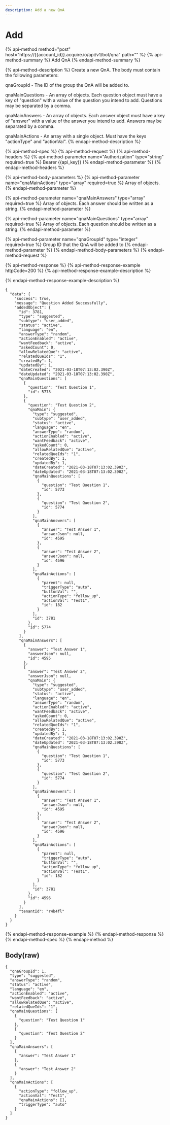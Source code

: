 ```yaml
---
description: Add a new QnA
---
```


# Add

{% api-method method="post" host="https://{{account\_id}}.acquire.io/api/v1/bot/qna" path="" %}
{% api-method-summary %}
Add QnA
{% endapi-method-summary %}

{% api-method-description %}
Create a new QnA. The body must contain the following parameters:   
  
qnaGroupId - The ID of the group the QnA will be added to.   
  
qnaMainQuestions - An array of objects. Each question object must have a key of "question" with a value of the question you intend to add. Questions may be separated by a comma.   
  
qnaMainAnswers -  An array of objects. Each answer object must have a key of "answer" with a value of the answer you intend to add. Answers may be separated by a comma.   
  
qnaMainActions - An array with a single object. Must have the keys "actionType" and "actionVal". 
{% endapi-method-description %}

{% api-method-spec %}
{% api-method-request %}
{% api-method-headers %}
{% api-method-parameter name="Authorization" type="string" required=true %}
Bearer {{api\_key}}
{% endapi-method-parameter %}
{% endapi-method-headers %}

{% api-method-body-parameters %}
{% api-method-parameter name="qnaMainActions" type="array" required=true %}
Array of objects. 
{% endapi-method-parameter %}

{% api-method-parameter name="qnaMainAnswers" type="array" required=true %}
Array of objects. Each answer should be written as a string. 
{% endapi-method-parameter %}

{% api-method-parameter name="qnaMainQuestions" type="array" required=true %}
Array of objects. Each question should be written as a string.
{% endapi-method-parameter %}

{% api-method-parameter name="qnaGroupId" type="integer" required=true %}
Group ID that the QnA will be added to
{% endapi-method-parameter %}
{% endapi-method-body-parameters %}
{% endapi-method-request %}

{% api-method-response %}
{% api-method-response-example httpCode=200 %}
{% api-method-response-example-description %}

{% endapi-method-response-example-description %}

```
{
  "data": {
    "success": true,
    "message": "Question Added Successfully",
    "addedObject": {
      "id": 3781,
      "type": "suggested",
      "subtype": "user_added",
      "status": "active",
      "language": "en",
      "answerType": "random",
      "actionEnabled": "active",
      "wantFeedback": "active",
      "askedCount": 0,
      "allowRelatedQue": "active",
      "relatedQueIds": "1",
      "createdBy": 1,
      "updatedBy": 1,
      "dateCreated": "2021-03-18T07:13:02.390Z",
      "dateUpdated": "2021-03-18T07:13:02.390Z",
      "qnaMainQuestions": [
        {
          "question": "Test Question 1",
          "id": 5773
        },
        {
          "question": "Test Question 2",
          "qnaMain": {
            "type": "suggested",
            "subtype": "user_added",
            "status": "active",
            "language": "en",
            "answerType": "random",
            "actionEnabled": "active",
            "wantFeedback": "active",
            "askedCount": 0,
            "allowRelatedQue": "active",
            "relatedQueIds": "1",
            "createdBy": 1,
            "updatedBy": 1,
            "dateCreated": "2021-03-18T07:13:02.390Z",
            "dateUpdated": "2021-03-18T07:13:02.390Z",
            "qnaMainQuestions": [
              {
                "question": "Test Question 1",
                "id": 5773
              },
              {
                "question": "Test Question 2",
                "id": 5774
              }
            ],
            "qnaMainAnswers": [
              {
                "answer": "Test Answer 1",
                "answerJson": null,
                "id": 4595
              },
              {
                "answer": "Test Answer 2",
                "answerJson": null,
                "id": 4596
              }
            ],
            "qnaMainActions": [
              {
                "parent": null,
                "triggerType": "auto",
                "buttonVal": "",
                "actionType": "follow_up",
                "actionVal": "Test1",
                "id": 182
              }
            ],
            "id": 3781
          },
          "id": 5774
        }
      ],
      "qnaMainAnswers": [
        {
          "answer": "Test Answer 1",
          "answerJson": null,
          "id": 4595
        },
        {
          "answer": "Test Answer 2",
          "answerJson": null,
          "qnaMain": {
            "type": "suggested",
            "subtype": "user_added",
            "status": "active",
            "language": "en",
            "answerType": "random",
            "actionEnabled": "active",
            "wantFeedback": "active",
            "askedCount": 0,
            "allowRelatedQue": "active",
            "relatedQueIds": "1",
            "createdBy": 1,
            "updatedBy": 1,
            "dateCreated": "2021-03-18T07:13:02.390Z",
            "dateUpdated": "2021-03-18T07:13:02.390Z",
            "qnaMainQuestions": [
              {
                "question": "Test Question 1",
                "id": 5773
              },
              {
                "question": "Test Question 2",
                "id": 5774
              }
            ],
            "qnaMainAnswers": [
              {
                "answer": "Test Answer 1",
                "answerJson": null,
                "id": 4595
              },
              {
                "answer": "Test Answer 2",
                "answerJson": null,
                "id": 4596
              }
            ],
            "qnaMainActions": [
              {
                "parent": null,
                "triggerType": "auto",
                "buttonVal": "",
                "actionType": "follow_up",
                "actionVal": "Test1",
                "id": 182
              }
            ],
            "id": 3781
          },
          "id": 4596
        }
      ],
      "tenantId": "r4b4fl"
    }
  }
}

```
{% endapi-method-response-example %}
{% endapi-method-response %}
{% endapi-method-spec %}
{% endapi-method %}

## Body\(raw\)

```text
{
  "qnaGroupId": 1,
  "type": "suggested",
  "answerType": "random",
  "status": "active",
  "language": "en",
  "actionEnabled": "active",
  "wantFeedback": "active",
  "allowRelatedQue": "active",
  "relatedQueIds": "1",
  "qnaMainQuestions": [
    {
      "question": "Test Question 1"
    },
    {
      "question": "Test Question 2"
    }
  ],
  "qnaMainAnswers": [
    {
      "answer": "Test Answer 1"
    },
    {
      "answer": "Test Answer 2"
    }
  ],
  "qnaMainActions": [
    {
      "actionType": "follow_up",
      "actionVal": "Test1",
      "qnaMainActions": [],
      "triggerType": "auto"
    }
  ]
}

```


